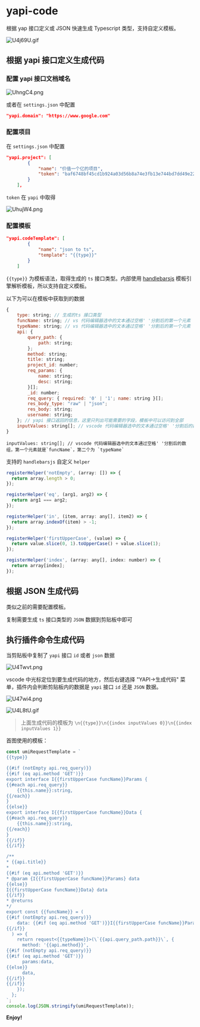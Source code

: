 # yapi-code

根据 yap 接口定义或 JSON 快速生成 Typescript 类型，支持自定义模板。

![U4j69U.gif](https://s1.ax1x.com/2020/07/20/U4j69U.gif)

## 根据 yapi 接口定义生成代码

### 配置 yapi 接口文档域名

![UhngC4.png](https://s1.ax1x.com/2020/07/20/UhngC4.png)

或者在 `settings.json` 中配置

```json
"yapi.domain": "https://www.google.com"
```

### 配置项目

在 `settings.json` 中配置

```json
"yapi.project": [
		{
			"name": "价值一个亿的项目",
			"token": "baf6748bf45cd1b924a03d56b8a74e3fb13e744bd7dd49e222f3a97xxxxxx"
		}
	],
```

`token` 在 `yapi` 中取得

![UhujW4.png](https://s1.ax1x.com/2020/07/20/UhujW4.png)

### 配置模板

```json
"yapi.codeTemplate": [
		{
			"name": "json to ts",
			"template": "{{type}}"
		}
	]
```

`{{type}}` 为模板语法，取得生成的 `ts` 接口类型。内部使用 [handlebarsjs](https://handlebarsjs.com/zh/) 模板引擎解析模板，所以支持自定义模板。

以下为可以在模板中获取到的数据

```js
{
    type: string; // 生成的ts 接口类型
    funcName: string; // vs 代码编辑器选中的文本通过空格' '分割后的第一个元素
    typeName: string; // vs 代码编辑器选中的文本通过空格' '分割后的第一个元素
    api: {
        query_path: {
            path: string;
        };
        method: string;
        title: string;
        project_id: number;
        req_params: {
			name: string;
			desc: string;
		}[];
        _id: number;
        req_query: { required: '0' | '1'; name: string }[];
        res_body_type: "raw" | "json";
        res_body: string;
        username: string;
    }; // yapi 接口返回的信息，这里只列出可能需要的字段，模板中可以访问到全部
    inputValues: string[]; // vscode 代码编辑器选中的文本通过空格' '分割后的数组，第一个元素就是`funcName`，第二个为 `typeName`
}
```

    inputValues: string[]; // vscode 代码编辑器选中的文本通过空格' '分割后的数组，第一个元素就是`funcName`，第二个为 `typeName`

支持的 `handlebarsjs` 自定义 `helper`

```js
registerHelper('notEmpty', (array: []) => {
  return array.length > 0;
});

registerHelper('eq', (arg1, arg2) => {
  return arg1 === arg2;
});

registerHelper('in', (item, array: any[], item2) => {
  return array.indexOf(item) > -1;
});

registerHelper('firstUpperCase', (value) => {
  return value.slice(0, 1).toUpperCase() + value.slice(1);
});

registerHelper('index', (array: any[], index: number) => {
  return array[index];
});
```

## 根据 JSON 生成代码

类似之前的需要配置模板。

复制需要生成 `ts` 接口类型的 `JSON` 数据到剪贴板中即可

## 执行插件命令生成代码

当剪贴板中复制了 `yapi` 接口 `id` 或者 `json` 数据

![U4Twvt.png](https://s1.ax1x.com/2020/07/20/U4Twvt.png)

vscode 中光标定位到要生成代码的地方，然后右键选择 "YAPI->生成代码" 菜单，插件内会判断剪贴板内的数据是 `yapi` 接口 `id` 还是 `JSON` 数据。

![U47wi4.png](https://s1.ax1x.com/2020/07/20/U47wi4.png)

![U4L8tU.gif](https://s1.ax1x.com/2020/07/20/U4L8tU.gif)

> 上面生成代码的模板为 `\n{{type}}\n{{index inputValues 0}}\n{{index inputValues 1}}`

首图使用的模板：

```js
const umiRequestTemplate = `
{{type}}

{{#if (notEmpty api.req_query)}}
{{#if (eq api.method 'GET')}}
export interface I{{firstUpperCase funcName}}Params {
{{#each api.req_query}}	 
	{{this.name}}:string,
{{/each}}
}
{{else}}
export interface I{{firstUpperCase funcName}}Data {
{{#each api.req_query}}	 
	{{this.name}}:string,
{{/each}}
}
{{/if}}
{{/if}}

/**
* {{api.title}}
*
{{#if (eq api.method 'GET')}}
* @param {I{{firstUpperCase funcName}}Params} data
{{else}}
I{{firstUpperCase funcName}}Data} data
{{/if}}
* @returns
*/
export const {{funcName}} = (
{{#if (notEmpty api.req_query)}}
	data: {{#if (eq api.method 'GET')}}I{{firstUpperCase funcName}}Params{{else}}I{{firstUpperCase funcName}}Data{{/if}},
{{/if}}
  ) => {
	return request<{{typeName}}>(\`{{api.query_path.path}}\`, {
	  method: '{{api.method}}',
{{#if (notEmpty api.req_query)}}
{{#if (eq api.method 'GET')}}
      params:data,
{{else}}
	  data,
{{/if}}
{{/if}}
	});
  };
`;
console.log(JSON.stringify(umiRequestTemplate));
```

**Enjoy!**

